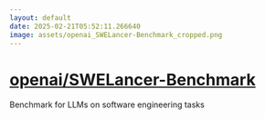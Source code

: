 ```yaml
---
layout: default
date: 2025-02-21T05:52:11.266640
image: assets/openai_SWELancer-Benchmark_cropped.png
---
```


# [openai/SWELancer-Benchmark](https://github.com/openai/SWELancer-Benchmark)

Benchmark for LLMs on software engineering tasks
